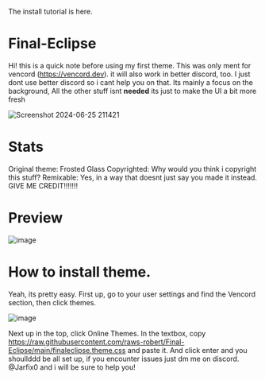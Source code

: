 The install tutorial is here.

# Final-Eclipse
Hi! this is a quick note before using my first theme.
This was only ment for vencord (https://vencord.dev). it will also work in better discord, too. I just dont use better discord so i cant help you on that.
Its mainly a focus on the background, All the other stuff isnt **needed** its just to make the UI a bit more fresh

![Screenshot 2024-06-25 211421](https://github.com/raws-robert/Final-Eclipse/assets/172075414/709796b4-bf53-4d42-a4f4-976db132a8b7)


# Stats
Original theme: Frosted Glass
Copyrighted: Why would you think i copyright this stuff?
Remixable: Yes, in a way that doesnt just say you made it instead. GIVE ME CREDIT!!!!!!!

# Preview
![image](https://github.com/raws-robert/Final-Eclipse/assets/172075414/bb5c39e1-91f5-409b-b0ed-ee2bcba63c96)


# How to install theme.
Yeah, its pretty easy.
First up, go to your user settings and find the Vencord section, then click themes.

![image](https://github.com/raws-robert/Final-Eclipse/assets/172075414/428bcb9b-c411-4916-bc68-409c8e70e249)

Next up in the top, click Online Themes.
In the textbox, copy https://raw.githubusercontent.com/raws-robert/Final-Eclipse/main/finaleclipse.theme.css and paste it. And click enter and you shoullddd be all set up, if you encounter issues just dm me on discord. @Jarfix0 and i will be sure to help you!

